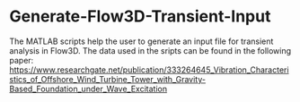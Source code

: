 # Generate-Flow3D-Transient-Input
The MATLAB scripts help the user to generate an input file for transient analysis in Flow3D.
The data used in the sripts can be found in the following paper:
https://www.researchgate.net/publication/333264645_Vibration_Characteristics_of_Offshore_Wind_Turbine_Tower_with_Gravity-Based_Foundation_under_Wave_Excitation
